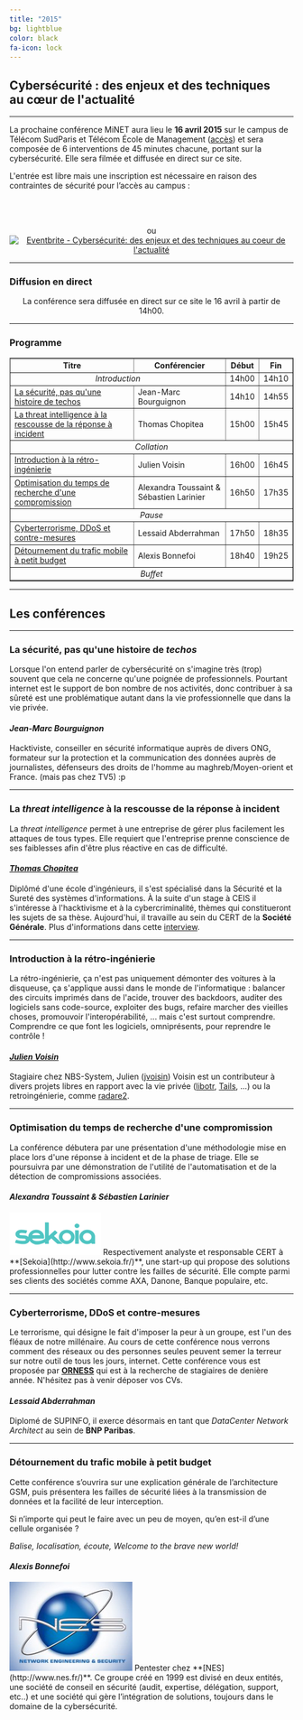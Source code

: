 ```yaml
---
title: "2015"
bg: lightblue
color: black
fa-icon: lock
---
```


## Cybersécurité : des enjeux et des techniques<br>au cœur de l'actualité

-------------------------

La prochaine conférence MiNET aura lieu le **16 avril 2015** sur le campus de Télécom SudParis et Télécom École de Management ([accès](#accès)) et sera composée de 6 interventions de 45 minutes chacune, portant sur la cybersécurité. Elle sera filmée et diffusée en direct sur ce site.

L'entrée est libre mais une inscription est nécessaire en raison des contraintes de sécurité pour l’accès au campus :

<center><a href="https://conference.minet.net/inscription/">
<span class="fa-stack subtlecircle" style="font-size:40px; background:rgba(255,255,255,0.1)">
  <i class="fa fa-circle fa-stack-2x text-white"></i>
  <i class="fa fa-user-plus fa-stack-1x"></i>
</span>
</a><br>ou<br><a href="http://www.eventbrite.fr/e/billets-cybersecurite-des-enjeux-et-des-techniques-au-coeur-de-lactualite-16433971451?ref=ebtn" target="_blank"><img src="https://www.eventbrite.fr/custombutton?eid=16433971451" alt="Eventbrite - Cybersécurité: des enjeux et des techniques au coeur de l&#39;actualité" /></a></center>

-------------------------

### <i class="fa fa-video-camera"></i> Diffusion en direct

<center>La conférence sera diffusée en direct sur ce site le 16 avril à partir de 14h00.</center>

-------------------------

### <i class="fa fa-calendar"></i> Programme

<center>
<table border="1">
   <tr>
       <th><strong>Titre</strong></th>
       <th><strong>Conférencier</strong></th>
       <th><strong>Début</strong></th>
       <th><strong>Fin</strong></th>
   </tr>
   <tr>
       <td colspan="2"><em><center>Introduction</center></em></td>
       <td>14h00</td>
       <td>14h10</td>
   </tr>
   <tr>
       <td><a href="#la-scurit-pas-quune-histoire-de-techos">La sécurité, pas qu'une histoire de techos</a></td>
       <td>Jean-Marc Bourguignon</td>
       <td>14h10</td>
       <td>14h55</td>
   </tr>
   <tr>
       <td><a href="#la-threat-intelligence--la-rescousse-de-la-rponse--incident">La threat intelligence à la rescousse de la réponse à incident</a></td>
       <td>Thomas Chopitea</td>
       <td>15h00</td>
       <td>15h45</td>
   </tr>
   <tr>
       <td colspan="4"><em><center>Collation</center></em></td>
   </tr>
      <tr>
       <td><a href="#introduction--la-rtro-ingnierie">Introduction à la rétro-ingénierie</a></td>
       <td>Julien Voisin</td>
       <td>16h00</td>
       <td>16h45</td>
   </tr>
   <tr>
       <td><a href="#optimisation-du-temps-de-recherche-dune-compromission">Optimisation du temps de recherche d'une compromission</a></td>
       <td>Alexandra Toussaint & Sébastien Larinier</td>
       <td>16h50</td>
       <td>17h35</td>
   </tr>
      <tr>
       <td colspan="4"><em><center>Pause</center></em></td>
   </tr>
   <tr>
   <td><a href="#cyberterrorisme-ddos-et-contre-mesures">Cyberterrorisme, DDoS et contre-mesures</a></td>
       <td>Lessaid Abderrahman</td>
       <td>17h50</td>
       <td>18h35</td>
   </tr>
   <tr>
       <td><a href="#dtournement-du-trafic-mobile--petit-budget">Détournement du trafic mobile à petit budget</a></td>
       <td>Alexis Bonnefoi</td>
       <td>18h40</td>
       <td>19h25</td>
   </tr>
   <tr>
       <td colspan="4"><em><center>Buffet</center></em></td>
   </tr>
</table>
</center>

-------------------------

## Les conférences

-------------------------

### La sécurité, pas qu'une histoire de *techos*

Lorsque l'on entend parler de cybersécurité on s'imagine très (trop) souvent que cela ne concerne qu'une poignée de professionnels. Pourtant internet est le support de bon nombre de nos activités, donc contribuer à sa sûreté est une problématique autant dans la vie professionnelle que dans la vie privée.

#### *Jean-Marc Bourguignon*

Hacktiviste, conseiller en sécurité informatique auprès de divers ONG, formateur sur la protection et la communication des données auprès de journalistes, défenseurs des droits de l'homme au maghreb/Moyen-orient et France. (mais pas chez TV5) :p

-------------------------------------------

### La *threat intelligence* à la rescousse de la réponse à incident

La *threat intelligence* permet à une entreprise de gérer plus facilement les attaques de tous types. Elle requiert que l'entreprise prenne conscience de ses faiblesses afin d'être plus réactive en cas de difficulté.

#### *[Thomas Chopitea](http://tomchop.me/)*

Diplômé d'une école d'ingénieurs, il s'est spécialisé dans la Sécurité et la Sureté des systèmes d'informations. À la suite d'un stage à CEIS il s'intéresse à l'hacktivisme et à la cybercriminalité, thèmes qui constitueront les sujets de sa thèse. Aujourd'hui, il travaille au sein du CERT de la **Société Générale**. Plus d'informations dans cette [interview](http://www.cyber-securite.fr/2013/11/27/interview-rencontre-avec-thomas-chopitea-tomchop-cert-societe-generale-certsg/).

-------------------------------------------

### Introduction à la rétro-ingénierie

La rétro-ingénierie, ça n'est pas uniquement démonter des voitures à la disqueuse, ça s'applique aussi dans le monde de l'informatique : balancer des circuits imprimés dans de l'acide, trouver des backdoors, auditer des logiciels sans code-source, exploiter des bugs, refaire marcher des vieilles choses, promouvoir l'interopérabilité, ... mais c'est surtout comprendre. Comprendre ce que font les logiciels, omniprésents, pour reprendre le contrôle !

#### *[Julien Voisin](http://dustri.org/)*

Stagiaire chez NBS-System, Julien ([jvoisin]( http://dustri.org )) Voisin est un contributeur à divers projets libres en rapport avec la
vie privée ([libotr](https://otr.im), [Tails](https://tails.boum.org), ...) ou la retroingénierie, comme [radare2](http://rada.re).

--------------------------------------------

### Optimisation du temps de recherche d'une compromission

La conférence débutera par une présentation d'une méthodologie mise en place lors d'une réponse à incident et de la phase de triage. Elle se poursuivra par une démonstration de l'utilité de l'automatisation et de la détection de compromissions associées.

#### *Alexandra Toussaint &amp; Sébastien Larinier*

<img class="right" width="162" height="76" src="img/sekoia.png">
Respectivement analyste et responsable CERT à **[Sekoia](http://www.sekoia.fr/)**, une start-up qui propose des solutions professionnelles pour lutter contre les failles de sécurité. Elle compte parmi ses clients des sociétés comme AXA, Danone, Banque populaire, etc.

--------------------------------------------

### Cyberterrorisme, DDoS et contre-mesures

Le terrorisme, qui désigne le fait d'imposer la peur à un groupe, est l'un des fléaux de notre millénaire. Au cours de cette conférence nous verrons comment des réseaux ou des personnes seules peuvent semer la terreur sur notre outil de tous les jours, internet.
Cette conférence vous est proposée par **[ORNESS](http://www.orness.com)** qui est à la recherche de stagiaires de denière année. N'hésitez pas à venir déposer vos CVs.

#### *Lessaid Abderrahman*

Diplomé de SUPINFO, il exerce désormais en tant que *DataCenter Network Architect* au sein de **BNP Paribas**. 

---------------------------------------------

### Détournement du trafic mobile à petit budget

Cette conférence s’ouvrira sur une explication générale de l’architecture GSM, puis présentera les failles de sécurité liées à la transmission de données et la facilité de leur interception.

Si n’importe qui peut le faire avec un peu de moyen, qu’en est-il d’une cellule organisée ?

*Balise, localisation, écoute, Welcome to the brave new world!*

#### *Alexis Bonnefoi*

<img class="right" width="218" height="158" src="img/nes.jpg">
Pentester chez **[NES](http://www.nes.fr/)**. Ce groupe créé en 1999 est divisé en deux entités, une société de conseil en sécurité (audit, expertise, délégation, support, etc..) et une société qui gère l’intégration de solutions, toujours dans le domaine de la cybersécurité.
